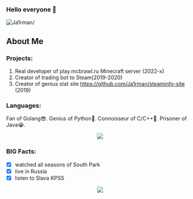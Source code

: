 ### Hello everyone 👋

<p align="left"> 
  <img src=https://komarev.com/ghpvc/?username=Ja1rman&color=FF00FF&label=PROFILE+VIEWS alt=Ja1rman/>  
</p>

## About Me

### Projects:
1. Real developer of play.mcbrawl.ru Minecraft server (2022-x)
2. Creator of trading bot to Steam(2019-2020)
3. Creator of genius stat site https://github.com/Ja1rman/steaminfo-site (2019)

### Languages:
Fan of Golang😎. Genius of Python🤔. Connoisseur of C/C++🤯. Prisoner of Java😭.



<p align="center">
  <img src="https://github.com/Ja1rman/ja1rman/assets/49319500/c961a925-1503-41e3-8dff-a6b8e257ca32">
</p>

### BIG Facts:
- [x] watched all seasons of South Park
- [x] live in Russia
- [x] listen to Slava KPSS

<p align="center">
  <img src="https://github.com/Ja1rman/ja1rman/assets/49319500/b597ec51-39e2-415a-82ee-3e124639d0a8">
</p>
